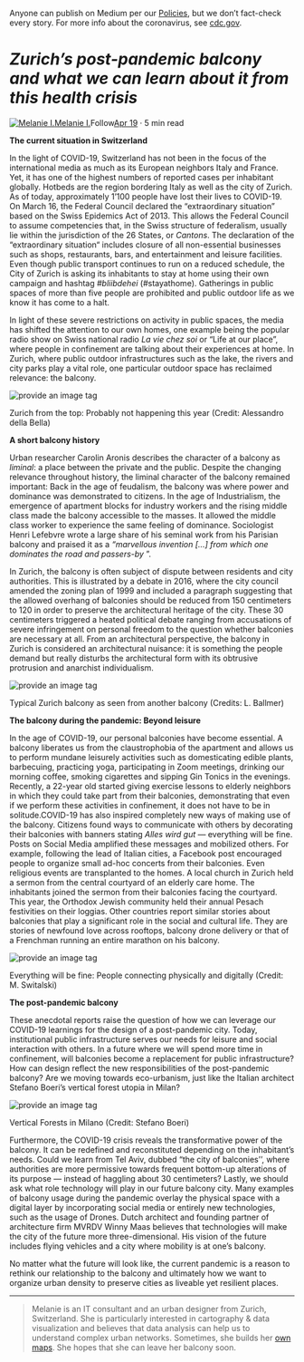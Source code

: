 Anyone can publish on Medium per our [Policies](https://help.medium.com/hc/en-us/categories/201931128-Policies-Safety?source=post_page-----889e4081bfa3----------------------), but we don’t fact-check every story. For more info about the coronavirus, see [cdc.gov](https://www.cdc.gov/coronavirus/2019-nCoV?source=post_page-----889e4081bfa3----------------------).

**_Zurich’s post-pandemic balcony and what we can learn about it from this health crisis_**
===========================================================================================

[![Melanie I.](https://miro.medium.com/fit/c/96/96/2*b0TtwxwB_LacHXKaWVHFug.jpeg)](https://medium.com/@indemfeld?source=post_page-----889e4081bfa3----------------------)[Melanie I.](https://medium.com/@indemfeld?source=post_page-----889e4081bfa3----------------------)Follow[Apr 19](https://medium.com/post-quarantine-urbanism/zurichs-post-pandemic-balcony-and-what-we-can-learn-about-it-from-this-health-crisis-889e4081bfa3?source=post_page-----889e4081bfa3----------------------) · 5 min read

**The current situation in Switzerland**

In the light of COVID-19, Switzerland has not been in the focus of the international media as much as its European neighbors Italy and France. Yet, it has one of the highest numbers of reported cases per inhabitant globally. Hotbeds are the region bordering Italy as well as the city of Zurich. As of today, approximately 1’100 people have lost their lives to COVID-19. On March 16, the Federal Council declared the “extraordinary situation” based on the Swiss Epidemics Act of 2013. This allows the Federal Council to assume competencies that, in the Swiss structure of federalism, usually lie within the jurisdiction of the 26 States, or _Cantons_. The declaration of the “extraordinary situation“ includes closure of all non-essential businesses such as shops, restaurants, bars, and entertainment and leisure facilities. Even though public transport continues to run on a reduced schedule, the City of Zurich is asking its inhabitants to stay at home using their own campaign and hashtag _#bliibdehei_ (#stayathome). Gatherings in public spaces of more than five people are prohibited and public outdoor life as we know it has come to a halt.

In light of these severe restrictions on activity in public spaces, the media has shifted the attention to our own homes, one example being the popular radio show on Swiss national radio _La vie chez soi_ or “Life at our place”, where people in confinement are talking about their experiences at home. In Zurich, where public outdoor infrastructures such as the lake, the rivers and city parks play a vital role, one particular outdoor space has reclaimed relevance: the balcony.

<img src="https://miro.medium.com/max/1400/1*9m0QoKuCeVylBRbUzJwWfA.jpeg" alt="provide an image tag"/>

Zurich from the top: Probably not happening this year (Credit: Alessandro della Bella)

**A short balcony history**

Urban researcher Carolin Aronis describes the character of a balcony as _liminal_: a place between the private and the public. Despite the changing relevance throughout history, the liminal character of the balcony remained important: Back in the age of feudalism, the balcony was where power and dominance was demonstrated to citizens. In the age of Industrialism, the emergence of apartment blocks for industry workers and the rising middle class made the balcony accessible to the masses. It allowed the middle class worker to experience the same feeling of dominance. Sociologist Henri Lefebvre wrote a large share of his seminal work from his Parisian balcony and praised it as a _“marvellous invention \[…\] from which one dominates the road and passers-by_ ”.

In Zurich, the balcony is often subject of dispute between residents and city authorities. This is illustrated by a debate in 2016, where the city council amended the zoning plan of 1999 and included a paragraph suggesting that the allowed overhang of balconies should be reduced from 150 centimeters to 120 in order to preserve the architectural heritage of the city. These 30 centimeters triggered a heated political debate ranging from accusations of severe infringement on personal freedom to the question whether balconies are necessary at all. From an architectural perspective, the balcony in Zurich is considered an architectural nuisance: it is something the people demand but really disturbs the architectural form with its obtrusive protrusion and anarchist individualism.

<img src="https://miro.medium.com/max/1400/1*nmTjEAfoSjjOvYo6cM6TyA.png" alt="provide an image tag"/>

Typical Zurich balcony as seen from another balcony (Credits: L. Ballmer)

**The balcony during the pandemic: Beyond leisure**

In the age of COVID-19, our personal balconies have become essential. A balcony liberates us from the claustrophobia of the apartment and allows us to perform mundane leisurely activities such as domesticating edible plants, barbecuing, practicing yoga, participating in Zoom meetings, drinking our morning coffee, smoking cigarettes and sipping Gin Tonics in the evenings. Recently, a 22-year old started giving exercise lessons to elderly neighbors in which they could take part from their balconies, demonstrating that even if we perform these activities in confinement, it does not have to be in solitude.COVID-19 has also inspired completely new ways of making use of the balcony. Citizens found ways to communicate with others by decorating their balconies with banners stating _Alles wird gut —_ everything will be fine. Posts on Social Media amplified these messages and mobilized others. For example, following the lead of Italian cities, a Facebook post encouraged people to organize small ad-hoc concerts from their balconies. Even religious events are transplanted to the homes. A local church in Zurich held a sermon from the central courtyard of an elderly care home. The inhabitants joined the sermon from their balconies facing the courtyard. This year, the Orthodox Jewish community held their annual Pesach festivities on their loggias. Other countries report similar stories about balconies that play a significant role in the social and cultural life. They are stories of newfound love across rooftops, balcony drone delivery or that of a Frenchman running an entire marathon on his balcony.

<img src="https://miro.medium.com/max/1400/1*j1Uu0FEMYVB6dCngEiWHsg.png" alt="provide an image tag"/>

Everything will be fine: People connecting physically and digitally (Credit: M. Switalski)

**The post-pandemic balcony**

These anecdotal reports raise the question of how we can leverage our COVID-19 learnings for the design of a post-pandemic city. Today, institutional public infrastructure serves our needs for leisure and social interaction with others. In a future where we will spend more time in confinement, will balconies become a replacement for public infrastructure? How can design reflect the new responsibilities of the post-pandemic balcony? Are we moving towards eco-urbanism, just like the Italian architect Stefano Boeri’s vertical forest utopia in Milan?

<img src="https://miro.medium.com/max/1400/1*yeT0ZLB5v2xjQyVV7CMr4Q.jpeg" alt="provide an image tag"/>

Vertical Forests in Milano (Credit: Stefano Boeri)

Furthermore, the COVID-19 crisis reveals the transformative power of the balcony. It can be redefined and reconstituted depending on the inhabitant’s needs. Could we learn from Tel Aviv, dubbed “the city of balconies’’, where authorities are more permissive towards frequent bottom-up alterations of its purpose — instead of haggling about 30 centimeters? Lastly, we should ask what role technology will play in our future balcony city. Many examples of balcony usage during the pandemic overlay the physical space with a digital layer by incorporating social media or entirely new technologies, such as the usage of Drones. Dutch architect and founding partner of architecture firm MVRDV Winny Maas believes that technologies will make the city of the future more three-dimensional. His vision of the future includes flying vehicles and a city where mobility is at one’s balcony.

No matter what the future will look like, the current pandemic is a reason to rethink our relationship to the balcony and ultimately how we want to organize urban density to preserve cities as liveable yet resilient places.

* * *

> Melanie is an IT consultant and an urban designer from Zurich, Switzerland. She is particularly interested in cartography & data visualization and believes that data analysis can help us to understand complex urban networks. Sometimes, she builds her [own maps](https://www.melanieimfeld.com/). She hopes that she can leave her balcony soon.
